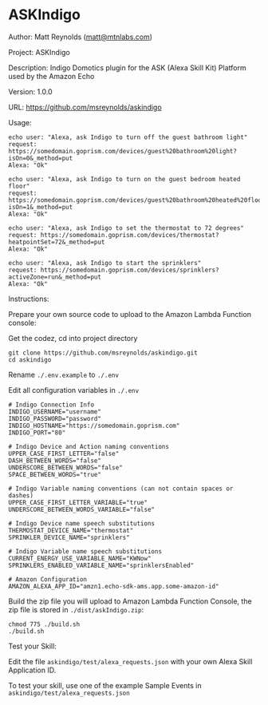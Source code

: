 # ASKIndigo
Author: Matt Reynolds (matt@mtnlabs.com)

Project: ASKIndigo

Description: Indigo Domotics plugin for the ASK (Alexa Skill Kit) Platform used by the Amazon Echo

Version: 1.0.0

URL: https://github.com/msreynolds/askindigo

Usage:
```
echo user: "Alexa, ask Indigo to turn off the guest bathroom light"
request: https://somedomain.goprism.com/devices/guest%20bathroom%20light?isOn=0&_method=put
Alexa: "Ok"

echo user: "Alexa, ask Indigo to turn on the guest bedroom heated floor"
request: https://somedomain.goprism.com/devices/guest%20bathroom%20heated%20floor?isOn=1&_method=put
Alexa: "Ok"

echo user: "Alexa, ask Indigo to set the thermostat to 72 degrees"
request: https://somedomain.goprism.com/devices/thermostat?heatpointSet=72&_method=put
Alexa: "Ok"

echo user: "Alexa, ask Indigo to start the sprinklers"
request: https://somedomain.goprism.com/devices/sprinklers?activeZone=run&_method=put
Alexa: "Ok"
```

Instructions:

Prepare your own source code to upload to the Amazon Lambda Function console:

Get the codez, cd into project directory
```
git clone https://github.com/msreynolds/askindigo.git
cd askindigo
```

Rename ```./.env.example``` to ```./.env```

Edit all configuration variables in ```./.env```
```
# Indigo Connection Info
INDIGO_USERNAME="username"
INDIGO_PASSWORD="password"
INDIGO_HOSTNAME="https://somedomain.goprism.com"
INDIGO_PORT="80"

# Indigo Device and Action naming conventions
UPPER_CASE_FIRST_LETTER="false"
DASH_BETWEEN_WORDS="false"
UNDERSCORE_BETWEEN_WORDS="false"
SPACE_BETWEEN_WORDS="true"

# Indigo Variable naming conventions (can not contain spaces or dashes)
UPPER_CASE_FIRST_LETTER_VARIABLE="true"
UNDERSCORE_BETWEEN_WORDS_VARIABLE="false"

# Indigo Device name speech substitutions
THERMOSTAT_DEVICE_NAME="thermostat"
SPRINKLER_DEVICE_NAME="sprinklers"

# Indigo Variable name speech substitutions
CURRENT_ENERGY_USE_VARIABLE_NAME="KWNow"
SPRINKLERS_ENABLED_VARIABLE_NAME="sprinklersEnabled"

# Amazon Configuration
AMAZON_ALEXA_APP_ID="amzn1.echo-sdk-ams.app.some-amazon-id"

```

Build the zip file you will upload to Amazon Lambda Function Console, the zip file is stored in ```./dist/askIndigo.zip```:

```
chmod 775 ./build.sh
./build.sh
```

Test your Skill:

Edit the file ```askindigo/test/alexa_requests.json``` with your own Alexa Skill Application ID.

To test your skill, use one of the example Sample Events in ```askindigo/test/alexa_requests.json```